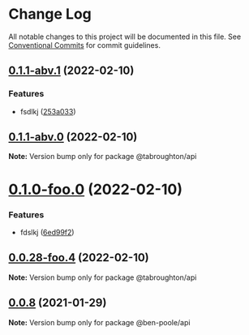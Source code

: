 # Change Log

All notable changes to this project will be documented in this file.
See [Conventional Commits](https://conventionalcommits.org) for commit guidelines.

## [0.1.1-abv.1](https://github.com/ben-poole/lerna-npm-package-registry-test/compare/@tabroughton/api@0.1.1-abv.0...@tabroughton/api@0.1.1-abv.1) (2022-02-10)


### Features

* fsdlkj ([253a033](https://github.com/ben-poole/lerna-npm-package-registry-test/commit/253a033fe62dcee1af32f8186898087b2c6de047))





## [0.1.1-abv.0](https://github.com/ben-poole/lerna-npm-package-registry-test/compare/@tabroughton/api@0.1.1-foof.0...@tabroughton/api@0.1.1-abv.0) (2022-02-10)

**Note:** Version bump only for package @tabroughton/api





# [0.1.0-foo.0](https://github.com/ben-poole/lerna-npm-package-registry-test/compare/@tabroughton/api@0.0.28-foo.4...@tabroughton/api@0.1.0-foo.0) (2022-02-10)


### Features

* fdslkj ([6ed99f2](https://github.com/ben-poole/lerna-npm-package-registry-test/commit/6ed99f2a382b49d9b7647212b7f9177fcbf88212))





## [0.0.28-foo.4](https://github.com/ben-poole/lerna-npm-package-registry-test/compare/@tabroughton/api@0.0.28-foo.3...@tabroughton/api@0.0.28-foo.4) (2022-02-10)

**Note:** Version bump only for package @tabroughton/api





## [0.0.8](https://github.com/ben-poole/lerna-test/compare/@ben-poole/api@0.0.7...@ben-poole/api@0.0.8) (2021-01-29)

**Note:** Version bump only for package @ben-poole/api

